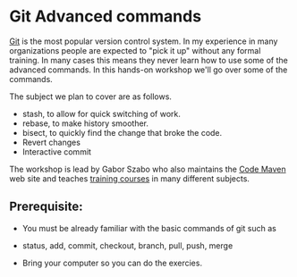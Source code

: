 # Git Advanced commands

[Git](https://git-scm.com/) is the most popular version control system. In my experience in many organizations
people are expected to "pick it up" without any formal training. In many cases this means they never learn how
to use some of the advanced commands. In this hands-on workshop we'll go over some of the commands.


The subject we plan to cover are as follows.

* stash, to allow for quick switching of work.
* rebase, to make history smoother.
* bisect, to quickly find the change that broke the code.
* Revert changes
* Interactive commit


The workshop is lead by Gabor Szabo who also maintains the [Code Maven](https://code-maven.com/) web site and teaches [training courses](https://hostlocal.com/) in many different subjects.

## Prerequisite:

* You must be already familiar with the basic commands of git such as
* status, add, commit, checkout, branch, pull, push, merge

* Bring your computer so you can do the exercies.

